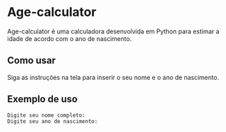 # Age-calculator

Age-calculator é uma calculadora desenvolvida em Python para estimar a idade de acordo com o ano de nascimento.

## Como usar

Siga as instruções na tela para inserir o seu nome e o ano de nascimento.

## Exemplo de uso

```sh
Digite seu nome completo: 
Digite seu ano de nascimento: 
